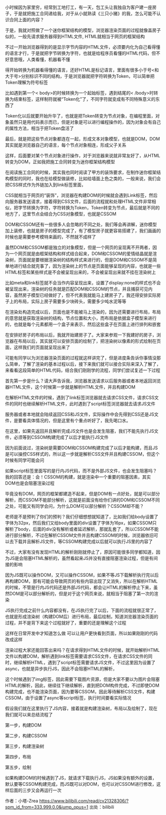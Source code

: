 小时候因为家里穷，经常到工地打工，有一天，包工头让我独自为客户建一座房子，于是就把施工合同递给我，对于从小就熟读《三只小猪》的我，怎么可能不认识合同上面的内容？

于是，我就对照做了一个迷你框架结构的模型，浏览器渲染页面的过程就像盖房子似的，一般先请求服务器得到HTML文件, HTML就相当于网页的框架结构


不过一开始浏览器得到的是显示字节内容的HTML文件，必须要内化为自己看得懂的语言才行，于是就把字节转换为字符，也就是给程序员看懂的HTML代码，但不好意思哦，人类看懂，机器看不懂

得开始转换为机器看得懂的语言，还好HTML是标记语言，里面有很多小于号<和大于号>分别标识不同的结构，于是浏览器就把字符转换为Token，可以简单把Token理解为符号标签

比如遇到第一个< body>的时候转换为一个起始标签，遇到结尾的< /body>时转换为结束标签，这样制符就被“Token化”了，不同字符就变成有不同特殊意义的东西了

Token化以后就要开始升华了，也就是把Token转变为节点对象，在编程里面，对象虽然只是用代码表示而已，但是对象是可以进行编程操作的，因为对象会有自己的属性方法，相当于把Token盘活了


最后，就是把这些节点对象都连在一起，形成文本对象模型，也就是DOM，DOM其实就是浏览器自己的语言，每个节点对象相连，形成父子关系

这样，后面要对某个节点对象进行操作，对于浏览器来说就非常友好了，从HTML转变为DOM，正如我把施工合同转变为迷你框架结构模型

在阅读施工合同的时候，其实我也同时阅读了甲方的装饰要求，在制作迷你框架结构模型的同时，我也在给模型做装修，比如给墙面上色之类的，一般来说，我们会把CSS样式作为外链加入到link标签里面，


CSS就相当于网页的“装饰”，浏览器在构建DOM的时候就会遇到Link标签，然后向服务器发送请求，接着得到CSS文件，后面的流程就和处理HTML文件非常相似，把字节转换为字符，字符转换为Token，Token转变为节点，最后就是不同的地方了，这里节点会结合为CSS对象模型，也就是CSSOM


DOM和CSSOM还有一些很多人会忽略的不同之处，我们等会再讲解，迷你模型加上装修，也就是房子的模型完成了，有了模型房子就更容易搭建了，我们画画的时候也是需要参考模特来画的，不然就不成样了

虽然DOM和CSSOM都是独立的对象模型，但是一个网页的呈现离不开两者，因为一个网页就是由框架结构和样式结合起来，DOM和CSSOM的爱情结晶就是渲染树，页面就是要根据渲染树的结构样式来进行的，但是DOM和CSSOM不是简单地进行结合就完事了，因为渲染树上的节点是页面能够呈现的内容，也就是一些HTML标签和某些样式是不会被呈现出来的，不会被呈现出来就不挂在渲染树上


比如meta和link标签就不会当作内容呈现出来，设置了display:none的样式也不会被呈现出来，渲染树的任务就是匹配DOM和CSSOM的节点，并且捕获可见内容，虽然房子模型已经做好了，但不代表我就能马上建房子了，我还得安排实际房子上的布局，实际上房子需要多少块砖头，需要多少吨水泥等等

在渲染处构造完成以后，页面也是不能被马上渲染的，因为还需要进行布局，布局的意思就是获取渲染树的结构，节点位置和大小，而布局是依据盒子模型来进行的，也就是每个元素都用一个盒子来表示，然后这些盒子在页面上进行排列和嵌套


在安排好房子的布局以后，我就开始建房子了。大家来参观一下我建好的房子，浏览器在布局以后，其实就可以安排页面的绘制了，把渲染树以像素的形式绘制在页面，这样我们的页面就呈现出来了


可能有同学以为浏览器渲染页面的过程就这样讲完了，但是进度条告诉你事情没那么简单，了解了渲染的基本过程以后，接下来我们就可以接合实际来深入了解了，来看看这段简单的HTML代码，结合我们刚刚学的流程，同学们尝试复述一下过程


首先第一步是什么？请大声告诉我，浏览器发送请求以后服务器或者本地返回浏览器HTML文件，这个时候第一步就是解析HTML文件，并且构建DOM


在解析HTML文件的时候，遇到了link标签浏览器就去请求CSS文件，请求CSS文件的同时也继续解析HTML文件，此时遇到了script标签浏览器就去请求JS文件


服务器或者本地就会陆续返回CSS和JS文件，实际操作中会先得到CSS还是JS文件，是要看具体情况的，但是这里有个重点听好了，我先喝口水。


在这里，如果先返回并且解析完成JS文件也是会发生阻塞，我们不能先执行JS文件，必须等到CSSOM构建完成了以后才能执行JS文件


因为前面说过，渲染树是需要DOM和CSSOM构建完成了以后才能构建，而且JS 是可以操控CSS样式的，所以这一步就是解析CSS文件并且构建CSSOM，但这个时候有同学可能会问


如果script标签里面写的是行内JS代码，而不是外部JS文件，也会发生阻塞吗？我的回答还是：会！CSSOM的构建，就是渲染中一个重要的阻塞因素，其实DOM也是会阻塞渲染过程

毕竟没有DOM，网页的框架都建造不起来，但是DOM有一点好处，就是可以部分解析，而CSSOM不能部分解析，这就是前面没有给你们讲的DOM和CSSOM不同之处，可能又有同学会问，为什么DOM可以部分解析？CSSOM却不能？


老师是不是预判了你们的预判？我们仔细想想就知道了，比如我们给body设置了字体为32px，然后我们又给body里面的div设置了字体为16px，如果CSSOM只解析了body，后面的div没有解析或者延迟解析，那就乱套了，所以CSSOM不能进行部分解析，不过在解析CSSOM文件并且构建CSSOM的时候，浏览器依旧可以去下载并且解析JS文件，等CSSOM构建完成以后就可以执行JS里的内容了

不过，大家有没有发现HTML的解析刚刚就停止了，原因可能很多同学都知道，因为JS是会阻塞HTML解析的，虽然看起来JS并没有直接阻塞渲染过程，但是有间接的影响

因为JS既可以操作DOM，又可以操作CSSOM，如果不等JS下载解析执行完以后再构建DOM，那有可能会导致网页的有些内容出现了又消失，所以在解析HTML的时候，不管是行内JS代码还是外部JS代码，都会让HTML的解析停止下来，虽然DOM是可以部分解析的，但是对于这个网页来说，就相当于阻塞了第一次的渲染


JS执行完成之前什么内容都没有，在JS执行完了以后，下面的流程就很正常了，也就是形成渲染树（构建DOM后）进行布局，最后绘制，知道浏览器渲染页面的过程，并不是背下来这个过程就好了，重要的还是理解这个过程


这样在日常开发中才知道怎么做 可以让用户更快看到页面，所以如果刚刚的代码改成这样


渲染过程大家还能回答出来吗？在请求得到HTML文件的时候，就开始解析HTML文件以构建DOM，解析遇到link标签需要请求CSS文件，在请求CSS文件的同时，继续解析HTML，遇到了script标签需要请求JS文件，不过这里因为设置了async，也就是异步执行JS，因此不会阻塞HTML的解析，


这个时候遇到了img标签，因此需要下载图片资源，但是大家不要以为图片会阻塞HTML的解析，因此，继续往下继续解析，直到把DOM构件完成，不过即使DOM构建完成，也不能渲染页面，因为要等CSSOM，因此等待解析CSS文件，构建CSSOM，由于设置了async等script标签，执行时间要看实际情况


假设我们就在这里执行了JS内容，接着就是构建渲染树，布局以及绘制了，现在我们就可以来总结流程了

第一步，构建DOM

第二步，构建CSSOM

第三步，构建渲染树

第四步，布局

第五步，绘制


如果构建DOM的时候遇到了JS，就请求下载执行JS，JS如果没有额外的设置，默认要等CSSOM构建完成，而JS既可以对DOM，也可以对CSSOM进行修改，这样后面的三步又会再运行一次

 作者：小塔-Zrea https://www.bilibili.com/read/cv21328306/?spm_id_from=333.999.0.0&jump_opus=1 出处：bilibili
